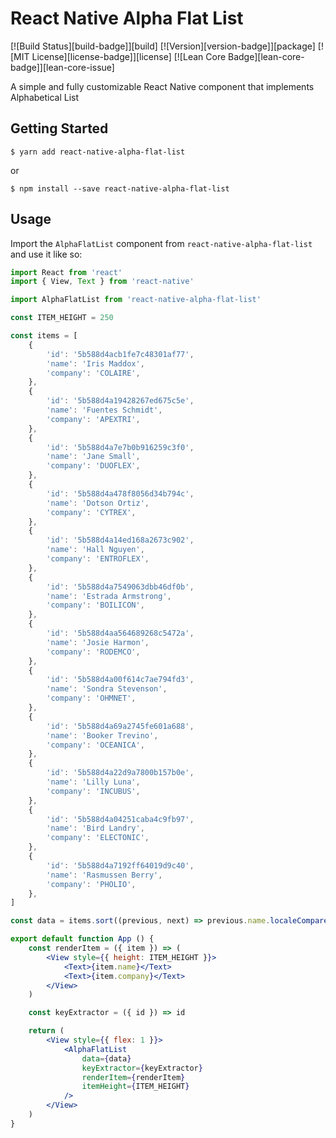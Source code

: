 # React Native Alpha Flat List

[![Build Status][build-badge]][build]
[![Version][version-badge]][package]
[![MIT License][license-badge]][license]
[![Lean Core Badge][lean-core-badge]][lean-core-issue]

A simple and fully customizable React Native component that implements Alphabetical List

## Getting Started

```
$ yarn add react-native-alpha-flat-list
```

or

```
$ npm install --save react-native-alpha-flat-list
```

## Usage

Import the `AlphaFlatList` component from `react-native-alpha-flat-list` and use it like so:

```jsx
import React from 'react'
import { View, Text } from 'react-native'

import AlphaFlatList from 'react-native-alpha-flat-list'

const ITEM_HEIGHT = 250

const items = [
    {
        'id': '5b588d4acb1fe7c48301af77',
        'name': 'Iris Maddox',
        'company': 'COLAIRE',
    },
    {
        'id': '5b588d4a19428267ed675c5e',
        'name': 'Fuentes Schmidt',
        'company': 'APEXTRI',
    },
    {
        'id': '5b588d4a7e7b0b916259c3f0',
        'name': 'Jane Small',
        'company': 'DUOFLEX',
    },
    {
        'id': '5b588d4a478f8056d34b794c',
        'name': 'Dotson Ortiz',
        'company': 'CYTREX',
    },
    {
        'id': '5b588d4a14ed168a2673c902',
        'name': 'Hall Nguyen',
        'company': 'ENTROFLEX',
    },
    {
        'id': '5b588d4a7549063dbb46df0b',
        'name': 'Estrada Armstrong',
        'company': 'BOILICON',
    },
    {
        'id': '5b588d4aa564689268c5472a',
        'name': 'Josie Harmon',
        'company': 'RODEMCO',
    },
    {
        'id': '5b588d4a00f614c7ae794fd3',
        'name': 'Sondra Stevenson',
        'company': 'OHMNET',
    },
    {
        'id': '5b588d4a69a2745fe601a688',
        'name': 'Booker Trevino',
        'company': 'OCEANICA',
    },
    {
        'id': '5b588d4a22d9a7800b157b0e',
        'name': 'Lilly Luna',
        'company': 'INCUBUS',
    },
    {
        'id': '5b588d4a04251caba4c9fb97',
        'name': 'Bird Landry',
        'company': 'ELECTONIC',
    },
    {
        'id': '5b588d4a7192ff64019d9c40',
        'name': 'Rasmussen Berry',
        'company': 'PHOLIO',
    },
]

const data = items.sort((previous, next) => previous.name.localeCompare(next.name))

export default function App () {
    const renderItem = ({ item }) => (
        <View style={{ height: ITEM_HEIGHT }}>
            <Text>{item.name}</Text>
            <Text>{item.company}</Text>
        </View>
    )

    const keyExtractor = ({ id }) => id

    return (
        <View style={{ flex: 1 }}>
            <AlphaFlatList
                data={data}
                keyExtractor={keyExtractor}
                renderItem={renderItem}
                itemHeight={ITEM_HEIGHT}
            />
        </View>
    )
}
```